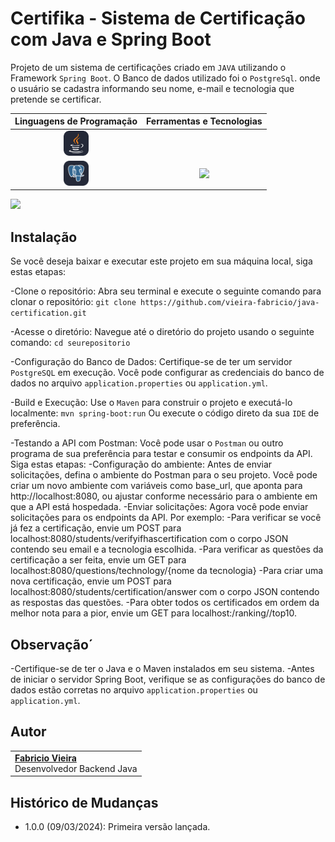 # Certifika - Sistema de Certificação com Java e Spring Boot

Projeto de um sistema de certificações criado em `JAVA` utilizando o Framework `Spring Boot`. O Banco de dados utilizado foi o `PostgreSql`.
onde o usuário se cadastra informando seu nome, e-mail e tecnologia que pretende se certificar.

| Linguagens de Programação | Ferramentas e Tecnologias |
| :-----------------: | :-----------------------: |
| <img height="40" src="https://github.com/rhayssakramer/rhayssakramer/blob/main/assets/icon/Java-Dark.svg"> 
<img height="40" src=" https://github.com/rhayssakramer/rhayssakramer/blob/main/assets/icon/postgree.svg "> | <img height="40" src="https://logowik.com/content/uploads/images/intellij-idea286.logowik.com.webp">
<img height="40" src=" https://www.vectorlogo.zone/util/preview.html?image=/logos/springio/springio-icon.svg ">


## Instalação

Se você deseja baixar e executar este projeto em sua máquina local, siga estas etapas:

-Clone o repositório:
Abra seu terminal e execute o seguinte comando para clonar o repositório:
```git clone https://github.com/vieira-fabricio/java-certification.git```

-Acesse o diretório:
Navegue até o diretório do projeto usando o seguinte comando:
```cd seurepositorio```

-Configuração do Banco de Dados:
Certifique-se de ter um servidor `PostgreSQL` em execução. Você pode configurar as credenciais do banco de dados no arquivo `application.properties` ou `application.yml`.

-Build e Execução:
Use o `Maven` para construir o projeto e executá-lo localmente:
```mvn spring-boot:run```
Ou execute o código direto da sua `IDE` de preferência.

-Testando a API com Postman:
Você pode usar o `Postman` ou outro programa de sua preferência para testar e consumir os endpoints da API. Siga estas etapas:
-Configuração do ambiente:
Antes de enviar solicitações, defina o ambiente do Postman para o seu projeto. Você pode criar um novo ambiente com variáveis como base_url, que aponta para http://localhost:8080, ou ajustar conforme necessário para o ambiente em que a API está hospedada.
-Enviar solicitações:
Agora você pode enviar solicitações para os endpoints da API. Por exemplo:
-Para verificar se você já fez a certificação, envie um POST para localhost:8080/students/verifyifhascertification com o corpo JSON contendo seu email e a tecnologia escolhida.
-Para verificar as questões da certificação a ser feita, envie um GET para localhost:8080/questions/technology/{nome da tecnologia}
-Para criar uma nova certificação, envie um POST para localhost:8080/students/certification/answer com o corpo JSON contendo as respostas das questões.
-Para obter todos os certificados em ordem da melhor nota para a pior, envie um GET para localhost:/ranking//top10.

## Observação´
-Certifique-se de ter o Java e o Maven instalados em seu sistema.
-Antes de iniciar o servidor Spring Boot, verifique se as configurações do banco de dados estão corretas no arquivo `application.properties` ou `application.yml`.

## Autor
<table>
  <tr>
    <td align="left">
      <a href="https://github.com/vieira-fabricio">
        <span><b>Fabricio Vieira</b></span>
      </a>
      <br>
      <span>Desenvolvedor Backend Java</span>
    </td>
  </tr>
</table>

## Histórico de Mudanças

- 1.0.0 (09/03/2024): Primeira versão lançada.
